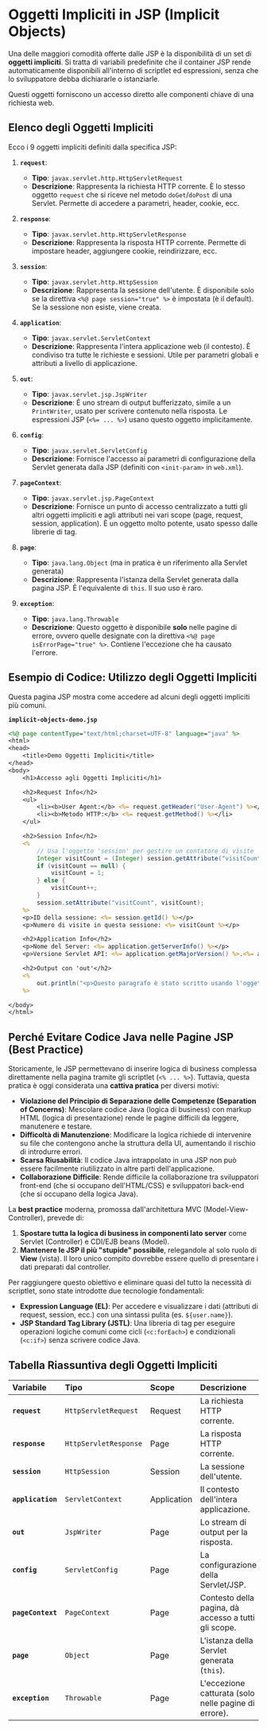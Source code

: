 # Oggetti Impliciti in JSP (Implicit Objects)

Una delle maggiori comodità offerte dalle JSP è la disponibilità di un set di **oggetti impliciti**. Si tratta di variabili predefinite che il container JSP rende automaticamente disponibili all'interno di scriptlet ed espressioni, senza che lo sviluppatore debba dichiararle o istanziarle.

Questi oggetti forniscono un accesso diretto alle componenti chiave di una richiesta web.

## Elenco degli Oggetti Impliciti

Ecco i 9 oggetti impliciti definiti dalla specifica JSP:

1. **`request`**:
    * **Tipo**: `javax.servlet.http.HttpServletRequest`
    * **Descrizione**: Rappresenta la richiesta HTTP corrente. È lo stesso oggetto `request` che si riceve nel metodo `doGet`/`doPost` di una Servlet. Permette di accedere a parametri, header, cookie, ecc.

2. **`response`**:
    * **Tipo**: `javax.servlet.http.HttpServletResponse`
    * **Descrizione**: Rappresenta la risposta HTTP corrente. Permette di impostare header, aggiungere cookie, reindirizzare, ecc.

3. **`session`**:
    * **Tipo**: `javax.servlet.http.HttpSession`
    * **Descrizione**: Rappresenta la sessione dell'utente. È disponibile solo se la direttiva `<%@ page session="true" %>` è impostata (è il default). Se la sessione non esiste, viene creata.

4. **`application`**:
    * **Tipo**: `javax.servlet.ServletContext`
    * **Descrizione**: Rappresenta l'intera applicazione web (il contesto). È condiviso tra tutte le richieste e sessioni. Utile per parametri globali e attributi a livello di applicazione.

5. **`out`**:
    * **Tipo**: `javax.servlet.jsp.JspWriter`
    * **Descrizione**: È uno stream di output bufferizzato, simile a un `PrintWriter`, usato per scrivere contenuto nella risposta. Le espressioni JSP (`<%= ... %>`) usano questo oggetto implicitamente.

6. **`config`**:
    * **Tipo**: `javax.servlet.ServletConfig`
    * **Descrizione**: Fornisce l'accesso ai parametri di configurazione della Servlet generata dalla JSP (definiti con `<init-param>` in `web.xml`).

7. **`pageContext`**:
    * **Tipo**: `javax.servlet.jsp.PageContext`
    * **Descrizione**: Fornisce un punto di accesso centralizzato a tutti gli altri oggetti impliciti e agli attributi nei vari scope (page, request, session, application). È un oggetto molto potente, usato spesso dalle librerie di tag.

8. **`page`**:
    * **Tipo**: `java.lang.Object` (ma in pratica è un riferimento alla Servlet generata)
    * **Descrizione**: Rappresenta l'istanza della Servlet generata dalla pagina JSP. È l'equivalente di `this`. Il suo uso è raro.

9. **`exception`**:
    * **Tipo**: `java.lang.Throwable`
    * **Descrizione**: Questo oggetto è disponibile **solo** nelle pagine di errore, ovvero quelle designate con la direttiva `<%@ page isErrorPage="true" %>`. Contiene l'eccezione che ha causato l'errore.

## Esempio di Codice: Utilizzo degli Oggetti Impliciti

Questa pagina JSP mostra come accedere ad alcuni degli oggetti impliciti più comuni.

**`implicit-objects-demo.jsp`**

```jsp
<%@ page contentType="text/html;charset=UTF-8" language="java" %>
<html>
<head>
    <title>Demo Oggetti Impliciti</title>
</head>
<body>
    <h1>Accesso agli Oggetti Impliciti</h1>

    <h2>Request Info</h2>
    <ul>
        <li><b>User Agent:</b> <%= request.getHeader("User-Agent") %></li>
        <li><b>Metodo HTTP:</b> <%= request.getMethod() %></li>
    </ul>

    <h2>Session Info</h2>
    <%
        // Usa l'oggetto 'session' per gestire un contatore di visite
        Integer visitCount = (Integer) session.getAttribute("visitCount");
        if (visitCount == null) {
            visitCount = 1;
        } else {
            visitCount++;
        }
        session.setAttribute("visitCount", visitCount);
    %>
    <p>ID della sessione: <%= session.getId() %></p>
    <p>Numero di visite in questa sessione: <%= visitCount %></p>

    <h2>Application Info</h2>
    <p>Nome del Server: <%= application.getServerInfo() %></p>
    <p>Versione Servlet API: <%= application.getMajorVersion() %>.<%= application.getMinorVersion() %></p>

    <h2>Output con 'out'</h2>
    <%
        out.println("<p>Questo paragrafo è stato scritto usando l'oggetto 'out'.</p>");
    %>

</body>
</html>
```

## Perché Evitare Codice Java nelle Pagine JSP (Best Practice)

Storicamente, le JSP permettevano di inserire logica di business complessa direttamente nella pagina tramite gli scriptlet (`<% ... %>`). Tuttavia, questa pratica è oggi considerata una **cattiva pratica** per diversi motivi:

* **Violazione del Principio di Separazione delle Competenze (Separation of Concerns)**: Mescolare codice Java (logica di business) con markup HTML (logica di presentazione) rende le pagine difficili da leggere, manutenere e testare.
* **Difficoltà di Manutenzione**: Modificare la logica richiede di intervenire su file che contengono anche la struttura della UI, aumentando il rischio di introdurre errori.
* **Scarsa Riusabilità**: Il codice Java intrappolato in una JSP non può essere facilmente riutilizzato in altre parti dell'applicazione.
* **Collaborazione Difficile**: Rende difficile la collaborazione tra sviluppatori front-end (che si occupano dell'HTML/CSS) e sviluppatori back-end (che si occupano della logica Java).

La **best practice** moderna, promossa dall'architettura MVC (Model-View-Controller), prevede di:

1. **Spostare tutta la logica di business in componenti lato server** come Servlet (Controller) e CDI/EJB beans (Model).
2. **Mantenere le JSP il più "stupide" possibile**, relegandole al solo ruolo di **View** (vista). Il loro unico compito dovrebbe essere quello di presentare i dati preparati dal controller.

Per raggiungere questo obiettivo e eliminare quasi del tutto la necessità di scriptlet, sono state introdotte due tecnologie fondamentali:

* **Expression Language (EL)**: Per accedere e visualizzare i dati (attributi di request, session, ecc.) con una sintassi pulita (es. `${user.name}`).
* **JSP Standard Tag Library (JSTL)**: Una libreria di tag per eseguire operazioni logiche comuni come cicli (`<c:forEach>`) e condizionali (`<c:if>`) senza scrivere codice Java.

## Tabella Riassuntiva degli Oggetti Impliciti

| Variabile | Tipo | Scope | Descrizione |
| :--- | :--- | :--- | :--- |
| **`request`** | `HttpServletRequest` | Request | La richiesta HTTP corrente. |
| **`response`** | `HttpServletResponse` | Page | La risposta HTTP corrente. |
| **`session`** | `HttpSession` | Session | La sessione dell'utente. |
| **`application`** | `ServletContext` | Application | Il contesto dell'intera applicazione. |
| **`out`** | `JspWriter` | Page | Lo stream di output per la risposta. |
| **`config`** | `ServletConfig` | Page | La configurazione della Servlet/JSP. |
| **`pageContext`** | `PageContext` | Page | Contesto della pagina, dà accesso a tutti gli scope. |
| **`page`** | `Object` | Page | L'istanza della Servlet generata (`this`). |
| **`exception`** | `Throwable` | Page | L'eccezione catturata (solo nelle pagine di errore). |
